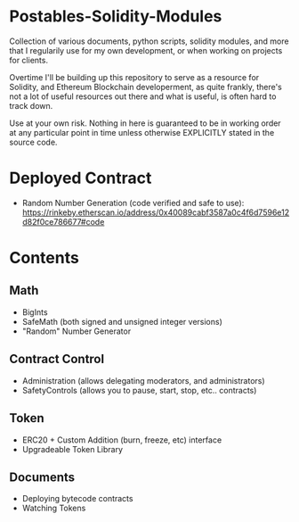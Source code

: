 # Postables-Solidity-Modules

Collection of various documents, python scripts, solidity modules, and more that I regularily use for my own development, or when working on projects for clients.

Overtime I'll be building up this repository to serve as a resource for Solidity, and Ethereum Blockchain developerment, as quite frankly, there's not a lot of useful resources out there and what is useful, is often hard to track down.

Use at your own risk. Nothing in here is guaranteed to be in working order at any particular point in time unless otherwise EXPLICITLY stated in the source code.

# Deployed Contract
* Random Number Generation (code verified and safe to use): https://rinkeby.etherscan.io/address/0x40089cabf3587a0c4f6d7596e12d82f0ce786677#code


# Contents

## Math
* BigInts
* SafeMath (both signed and unsigned integer versions)
* "Random" Number Generator

## Contract Control
* Administration (allows delegating moderators, and administrators)
* SafetyControls (allows you to pause, start, stop, etc.. contracts)

## Token
* ERC20 + Custom Addition (burn, freeze, etc) interface
* Upgradeable Token Library

## Documents
* Deploying bytecode contracts
* Watching Tokens

